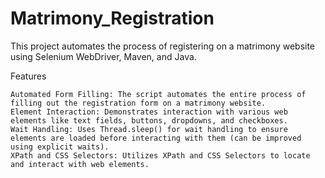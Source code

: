 # Matrimony_Registration
This project automates the process of registering on a matrimony website using Selenium WebDriver, Maven, and Java. 


Features

    Automated Form Filling: The script automates the entire process of filling out the registration form on a matrimony website.
    Element Interaction: Demonstrates interaction with various web elements like text fields, buttons, dropdowns, and checkboxes.
    Wait Handling: Uses Thread.sleep() for wait handling to ensure elements are loaded before interacting with them (can be improved using explicit waits).
    XPath and CSS Selectors: Utilizes XPath and CSS Selectors to locate and interact with web elements.
